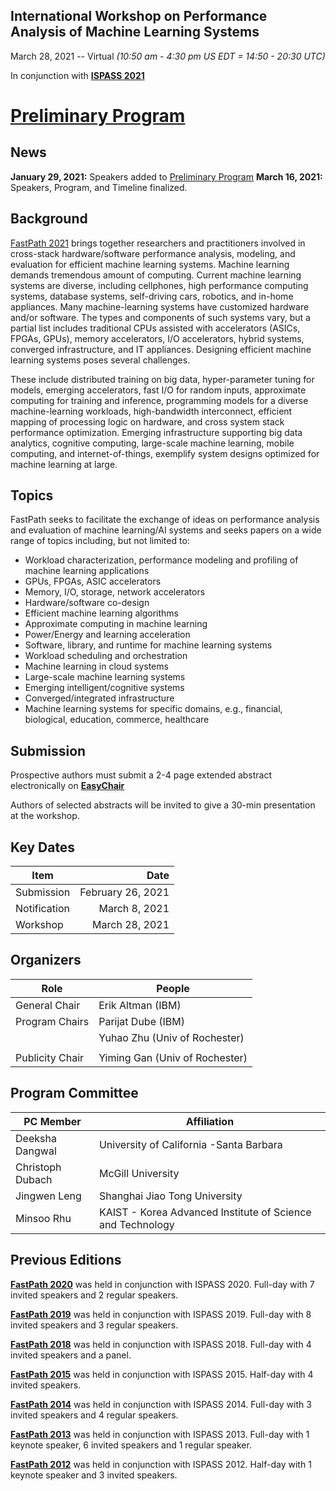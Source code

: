 ## International Workshop on Performance Analysis of Machine Learning Systems
March 28, 2021 -- Virtual *(10:50 am - 4:30 pm US EDT = 14:50 - 20:30 UTC)*

In conjunction with **[ISPASS 2021](https://www.ispass.org/ispass2021)**

# [Preliminary Program](https://tinyurl.com/fastpath2021/Program)

## News

**January 29, 2021:**  Speakers added to [Preliminary Program](https://tinyurl.com/fastpath2021/Program)
**March 16, 2021:**  Speakers, Program, and Timeline finalized.

## Background
[FastPath 2021](https://fastpath2020.github.io/FastPath2021/) brings together researchers and practitioners involved in cross-stack hardware/software performance analysis, modeling, and evaluation for efficient machine learning systems. Machine learning demands tremendous amount of computing. Current machine learning systems are diverse, including cellphones, high performance computing systems, database systems, self-driving cars, robotics, and in-home appliances. Many machine-learning systems have customized hardware and/or software. The types and components of such systems vary, but a partial list includes traditional CPUs assisted with accelerators (ASICs, FPGAs, GPUs), memory accelerators, I/O accelerators, hybrid systems, converged infrastructure, and IT appliances. Designing efficient machine learning systems poses several challenges.

These include distributed training on big data, hyper-parameter tuning for models, emerging accelerators, fast I/O for random inputs, approximate computing for training and inference, programming models for a diverse machine-learning workloads, high-bandwidth interconnect, efficient mapping of processing logic on hardware, and cross system stack performance optimization. Emerging infrastructure supporting big data analytics, cognitive computing, large-scale machine learning, mobile computing, and internet-of-things, exemplify system designs optimized for machine learning at large.

## Topics
FastPath seeks to facilitate the exchange of ideas on performance analysis and evaluation of machine learning/AI systems and seeks papers on a wide range of topics including, but not limited to:

- Workload characterization, performance modeling and profiling of machine learning applications
- GPUs, FPGAs, ASIC accelerators
- Memory, I/O, storage, network accelerators
- Hardware/software co-design
- Efficient machine learning algorithms
- Approximate computing in machine learning
- Power/Energy and learning acceleration
- Software, library, and runtime for machine learning systems
- Workload scheduling and orchestration
- Machine learning in cloud systems
- Large-scale machine learning systems
- Emerging intelligent/cognitive systems
- Converged/integrated infrastructure
- Machine learning systems for specific domains, e.g., financial, biological, education, commerce, healthcare

## Submission

Prospective authors must submit a 2-4 page extended abstract electronically on **[EasyChair](https://easychair.org/conferences/?conf=fastpath2021)**

Authors of selected abstracts will be invited to give a 30-min presentation at the workshop.

## Key Dates
 
| Item                       | Date              |
| ----                       | ----:             |
| Submission                 | February 26, 2021 |
| Notification               | March     8, 2021 |
| Workshop                   | March    28, 2021 |

## Organizers

| Role            | People                         |
| ----            | ----                           |
| General Chair   | Erik Altman (IBM)              |
| Program Chairs  | Parijat Dube (IBM)             |
|                 | Yuhao Zhu (Univ of Rochester)  |
|                 |                                |
| Publicity Chair | Yiming Gan (Univ of Rochester) |

## Program Committee

| PC Member            | Affiliation                                                |
| ----                 | ----                                                       |
| Deeksha Dangwal      | University of California -Santa Barbara                    |
| Christoph Dubach     | McGill University                                          |
| Jingwen Leng         | Shanghai Jiao Tong University                              |
| Minsoo Rhu           | KAIST - Korea Advanced Institute of Science and Technology |


## Previous Editions

**[FastPath 2020](https://fastpath2020.github.io)** was held in conjunction with ISPASS 2020. Full-day with 7 invited speakers and 2 regular speakers.

**[FastPath 2019](https://tinyurl.com/2019-FastPath)** was held in conjunction with ISPASS 2019. Full-day with 8 invited speakers and 3 regular speakers.

**[FastPath 2018](https://researcher.watson.ibm.com/researcher/view_group.php?id=8493)** was held in conjunction with ISPASS 2018. Full-day with 4 invited speakers and a panel.

**[FastPath 2015](https://researcher.watson.ibm.com/researcher/view_group.php?id=5865)** was held in conjunction with ISPASS 2015. Half-day with 4 invited speakers.

**[FastPath 2014](http://researcher.ibm.com/project/4338)** was held in conjunction with ISPASS 2014. Full-day with 3 invited speakers and 4 regular speakers.

**[FastPath 2013](http://researcher.ibm.com/project/5276)** was held in conjunction with ISPASS 2013. Full-day with 1 keynote speaker, 6 invited speakers and 1 regular speaker.

**[FastPath 2012](https://sites.google.com/site/fastpath2012)** was held in conjunction with ISPASS 2012. Half-day with 1 keynote speaker and 3 invited speakers.
